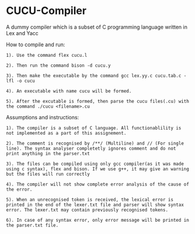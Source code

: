 # CUCU-Compiler
A dummy compiler which is a subset of C programming language written in Lex and Yacc


How to compile and run:

    1). Use the command flex cucu.l
    
    2). Then run the command bison -d cucu.y
    
    3). Then make the executable by the command gcc lex.yy.c cucu.tab.c -lfl -o cucu
    
    4). An executable with name cucu will be formed.
    
    5). After the excutable is formed, then parse the cucu files(.cu) with the command ./cucu <filename>.cu

Assumptions and instructions:

    1). The compiler is a subset of C language. All functionablility is not implemented as a part of this assignement.
    
    2). The comment is recognised by /**/ (Multiline) and // (For single line). The syntax analyser completetly ignores comment and do not print anything in the parser.txt
    
    3). The files can be compiled using only gcc compiler(as it was made using c syntax), flex and bison. If we use g++, it may give an warning but the files will run correctly 
    
    4). The compiler will not show complete error analysis of the cause of the error.
    
    5). When an unrecognised token is received, the lexical error is printed in the end of the lexer.txt file and parser will show syntax error. The lexer.txt may contain previously recognised tokens.
    
    6). In case of any syntax error, only error message will be printed in the parser.txt file.
